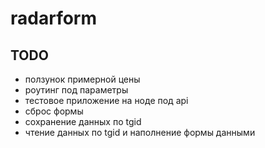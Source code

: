 # radarform


## TODO

* ползунок примерной цены
* роутинг под параметры
* тестовое приложение на ноде под api
* сброс формы
* сохранение данных по tgid
* чтение данных по tgid и наполнение формы данными